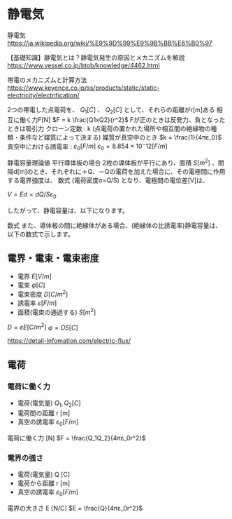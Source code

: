 # 静電気
静電気
https://ja.wikipedia.org/wiki/%E9%9D%99%E9%9B%BB%E6%B0%97

【基礎知識】静電気とは？静電気発生の原因とメカニズムを解説
https://www.vessel.co.jp/btob/knowledge/4462.html

帯電のメカニズムと計算方法
https://www.keyence.co.jp/ss/products/static/static-electricity/electrification/


2つの帯電した点電荷を、 $Q_1[C]$ 、 $Q_2[C]$ として、それらの距離がr[m]ある
相互に働く力F[N]
$F = k \frac{Q1xQ2}{r^2}$
Fが正のときは反発力、負となったときは吸引力
クローン定数 : k (点電荷の置かれた場所や相互間の絶縁物の種 類・条件など媒質によって決まる) 
媒質が真空中のとき 
$k = \frac{1}{4πε_0}$
真空中における誘電率 :  $ε_0 [F/m]$
$ε_0=8.854 × 10^-12 [F/m]$



静電容量理論値
平行導体板の場合
2枚の導体板が平行にあり、面積 $S[m^2]$ 、間隔d[m]のとき、それぞれに＋Q、－Qの電荷を加えた場合に、その電極間に作用する電界強度は、
数式
(電荷密度σ=Q/S)
となり、電極間の電位差[V]は、

$V=Ed=dQ/Sε_0$

したがって、静電容量は、以下になります。

数式
また、導体板の間に絶縁体がある場合、(絶縁体の比誘電率)静電容量は、以下の数式で示します。



## 電界・電束・電束密度
- 電界 $E [V/m]$
- 電束 $φ [C]$
- 電束密度 $D [C/m^2]$ 
- 誘電率 $ε [F/m]$
- 面積(電束の通過する) $S [m^2]$

$D = εE [C/m^2]$
$φ = DS [C]$

https://detail-infomation.com/electric-flux/

## 電荷
### 電荷に働く力
- 電荷(電気量) $Q_1,Q_2 [C]$
- 電荷間の距離 r [m] 
- 真空の誘電率 $ε_0 [F/m]$

電荷に働く力 [N]
$F = \frac{Q_1Q_2}{4πε_0r^2}$

### 電界の強さ
- 電荷(電気量) Q [C] 
- 電荷から距離 r [m] 
- 真空の誘電率 $ε_0 [F/m]$

電界の大きさ E [N/C] 
$E = \frac{Q}{4πε_0r^2}$




